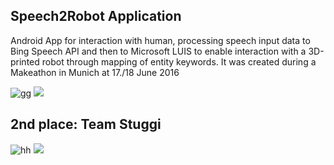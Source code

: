 ## Speech2Robot Application

Android App for interaction with human, processing speech input data to Bing Speech API and then to Microsoft LUIS to enable interaction with a 3D-printed robot through mapping of entity keywords. It was created during a Makeathon in Munich at 17./18 June 2016

![gg](https://github.com/marvin21/Speech2Robot/blob/master/res/makeathon.png)
<img src="https://github.com/marvin21/Speech2Robot/blob/master/res/makeathon.png">

## 2nd place: Team Stuggi

![hh](https://github.com/marvin21/Speech2Robot/blob/master/res/team.jpg)
<img src="https://github.com/marvin21/Speech2Robot/blob/master/res/team.jpg">
